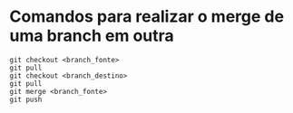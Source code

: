 


# Comandos para realizar o merge de uma branch em outra

```
git checkout <branch_fonte>
git pull
git checkout <branch_destino>
git pull
git merge <branch_fonte>
git push
```
